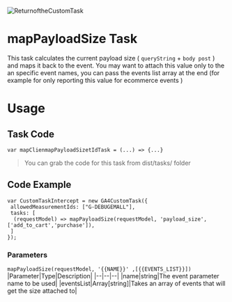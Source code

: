 
![ReturnoftheCustomTask](https://github.com/user-attachments/assets/92f0b278-1d0e-4d62-a289-2ac203eefc25)

# mapPayloadSize Task

This task calculates the current payload size ( ```queryString``` + ```body post``` ) and maps it back to the event.
You may want to attach this value only to the an specific event names, you can pass the events list array at the end (for example for only reporting this value for ecommerce events )

# Usage
## Task Code

```var mapClienmapPayloadSizetIdTask = (...) => {...}```
> You can grab the code for this task from dist/tasks/ folder

## Code Example
```
var CustomTaskIntercept = new GA4CustomTask({
 allowedMeasurementIds: ["G-DEBUGEMALL"],
 tasks: [
  (requestModel) => mapPayloadSize(requestModel, 'payload_size',  ['add_to_cart','purchase']), 
 ]
});
```


### Parameters

```mapPayloadSize(requestModel, '{{NAME}}' ,[{{EVENTS_LIST}}])```
|Parameter|Type|Description|
|--|--|--|
|name|string|The event parameter name to be used|
|eventsList|Array[string]|Takes an array of events that will get the size attached to|
